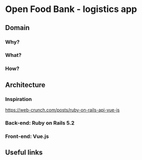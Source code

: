 # Open Food Bank - logistics app

## Domain

### Why?

### What?

### How?

## Architecture

### Inspiration
https://web-crunch.com/posts/ruby-on-rails-api-vue-js

### Back-end: Ruby on Rails 5.2

### Front-end: Vue.js

## Useful links

